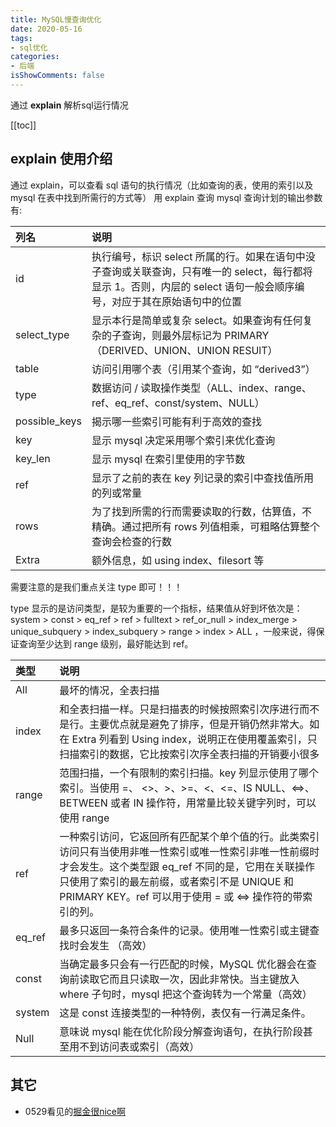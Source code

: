 ```yaml
---
title: MySQL慢查询优化
date: 2020-05-16
tags:
- sql优化
categories:
- 后端
isShowComments: false
---
```


<Boxx/>

通过 **explain** 解析sql运行情况

<!-- more -->

[[toc]]

## explain 使用介绍

通过 explain，可以查看 sql 语句的执行情况（比如查询的表，使用的索引以及 mysql 在表中找到所需行的方式等） 用 explain 查询 mysql 查询计划的输出参数有:

| 列名          | 说明                                                         |
| :------------ | :----------------------------------------------------------- |
| id            | 执行编号，标识 select 所属的行。如果在语句中没子查询或关联查询，只有唯一的 select，每行都将显示 1。否则，内层的 select 语句一般会顺序编号，对应于其在原始语句中的位置 |
| select_type   | 显示本行是简单或复杂 select。如果查询有任何复杂的子查询，则最外层标记为 PRIMARY（DERIVED、UNION、UNION RESUlT） |
| table         | 访问引用哪个表（引用某个查询，如 “derived3”）                |
| type          | 数据访问 / 读取操作类型（ALL、index、range、ref、eq_ref、const/system、NULL） |
| possible_keys | 揭示哪一些索引可能有利于高效的查找                           |
| key           | 显示 mysql 决定采用哪个索引来优化查询                        |
| key_len       | 显示 mysql 在索引里使用的字节数                              |
| ref           | 显示了之前的表在 key 列记录的索引中查找值所用的列或常量      |
| rows          | 为了找到所需的行而需要读取的行数，估算值，不精确。通过把所有 rows 列值相乘，可粗略估算整个查询会检查的行数 |
| Extra         | 额外信息，如 using index、filesort 等                        |

需要注意的是我们重点关注 type 即可！！！

type 显示的是访问类型，是较为重要的一个指标，结果值从好到坏依次是： system > const > eq_ref > ref > fulltext > ref_or_null > index_merge > unique_subquery > index_subquery > range > index > ALL ，一般来说，得保证查询至少达到 range 级别，最好能达到 ref。

| 类型   | 说明                                                         |
| :----- | :----------------------------------------------------------- |
| All    | 最坏的情况，全表扫描                                         |
| index  | 和全表扫描一样。只是扫描表的时候按照索引次序进行而不是行。主要优点就是避免了排序，但是开销仍然非常大。如在 Extra 列看到 Using index，说明正在使用覆盖索引，只扫描索引的数据，它比按索引次序全表扫描的开销要小很多 |
| range  | 范围扫描，一个有限制的索引扫描。key 列显示使用了哪个索引。当使用 =、 <>、>、>=、<、<=、IS NULL、<=>、BETWEEN 或者 IN 操作符，用常量比较关键字列时，可以使用 range |
| ref    | 一种索引访问，它返回所有匹配某个单个值的行。此类索引访问只有当使用非唯一性索引或唯一性索引非唯一性前缀时才会发生。这个类型跟 eq_ref 不同的是，它用在关联操作只使用了索引的最左前缀，或者索引不是 UNIQUE 和 PRIMARY KEY。ref 可以用于使用 = 或 <=> 操作符的带索引的列。 |
| eq_ref | 最多只返回一条符合条件的记录。使用唯一性索引或主键查找时会发生 （高效） |
| const  | 当确定最多只会有一行匹配的时候，MySQL 优化器会在查询前读取它而且只读取一次，因此非常快。当主键放入 where 子句时，mysql 把这个查询转为一个常量（高效） |
| system | 这是 const 连接类型的一种特例，表仅有一行满足条件。          |
| Null   | 意味说 mysql 能在优化阶段分解查询语句，在执行阶段甚至用不到访问表或索引（高效） |

## 其它

- 0529看见的[掘金很nice啊](https://juejin.im/post/5ec4e4a5e51d45786973b357#heading-42)

